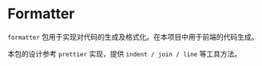 # Formatter
`formatter` 包用于实现对代码的生成及格式化。在本项目中用于前端的代码生成。

本包的设计参考 `prettier` 实现，提供 `indent / join / line` 等工具方法。
